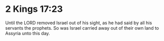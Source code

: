 # 2 Kings 17:23

Until the LORD removed Israel out of his sight, as he had said by all his servants the prophets. So was Israel carried away out of their own land to Assyria unto this day.